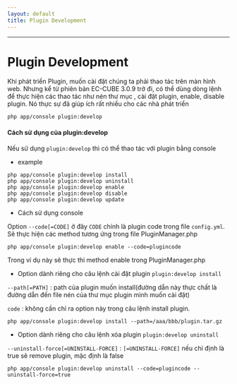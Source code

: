 ```yaml
---
layout: default
title: Plugin Development
---
```


---

# Plugin Development

Khi phát triển Plugin, muốn cài đặt chúng ta phải thao tác trên màn hình web.
Nhưng kể từ phiên bản EC-CUBE 3.0.9 trở đi, có thể dùng dòng lệnh để thực hiện các thao tác như nén
thư mục , cài đặt plugin, enable, disable plugin. Nó thực sự đã giúp ích rất nhiều cho các nhà phát triển

```
php app/console plugin:develop
```

#### Cách sử dụng của plugin:develop


Nếu sử dụng ```plugin:develop``` thì có thể thao tác với plugin bằng console
* example

```
php app/console plugin:develop install
php app/console plugin:develop uninstall
php app/console plugin:develop enable
php app/console plugin:develop disable
php app/console plugin:develop update
```

* Cách sử dụng console

Option ```--code[=CODE]``` ở đây `CODE` chính là plugin code trong file `config.yml`. Sẽ thực hiện các method tương ứng trong file
PluginManager.php

```
php app/console plugin:develop enable --code=plugincode
```
Trong ví dụ này sẽ thực thi method enable trong PluginManager.php

* Option dành riêng cho câu lệnh cài đặt plugin ```plugin:develop install```

```--path[=PATH]``` : path của plugin muốn install(đường dẫn này thực chất là đường dẫn đến file nén của
thư mục plugin mình muốn cài đặt)

```code``` : không cần chỉ ra option này trong câu lệnh install plugin.

```
php app/console plugin:develop install --path=/aaa/bbb/plugin.tar.gz
```

* Option dành riêng cho câu lệnh xóa plugin ```plugin:develop uninstall```

```--uninstall-force[=UNINSTALL-FORCE]``` : `[=UNINSTALL-FORCE]` nếu chỉ định là true sẽ remove plugin, mặc định là false

```
php app/console plugin:develop uninstall --code=plugincode --uninstall-force=true
```


